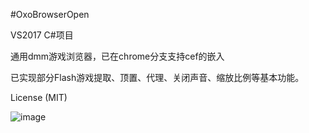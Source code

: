 #OxoBrowserOpen

VS2017 C#项目

通用dmm游戏浏览器，已在chrome分支支持cef的嵌入

已实现部分Flash游戏提取、顶置、代理、关闭声音、缩放比例等基本功能。  

License (MIT)  

![image](https://coding.net/u/aiqinxuancai/p/OxoBrowserOpen/git/raw/master/img/oxo.png)




